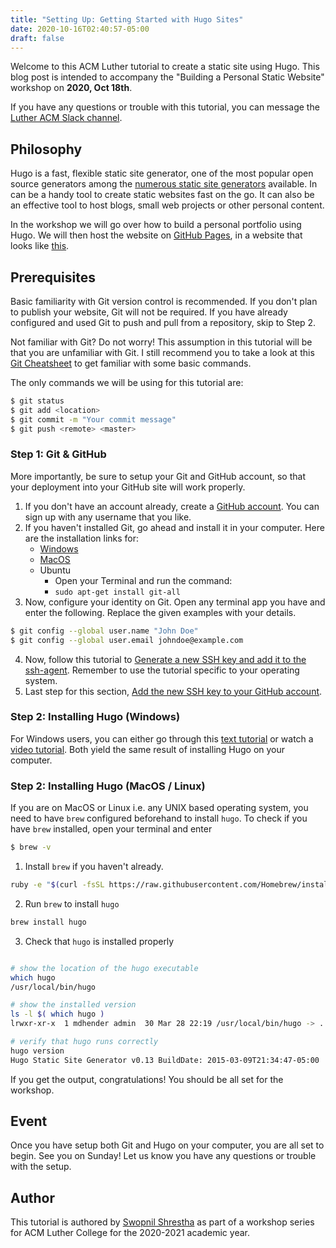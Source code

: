 ```yaml
---
title: "Setting Up: Getting Started with Hugo Sites"
date: 2020-10-16T02:40:57-05:00
draft: false
---
```


Welcome to this ACM Luther tutorial to create a static site using Hugo. This blog post is intended to accompany the "Building a Personal Static Website" workshop on **2020, Oct 18th**.

If you have any questions or trouble with this tutorial, you can message the [Luther ACM Slack channel](https://luthercs.slack.com/archives/C6Z17T3CK). 

## Philosophy

Hugo is a fast, flexible static site generator, one of the most popular open source generators among the [numerous static site generators](https://jamstack.org/generators/) available. In can be a handy tool to create static websites fast on the go. It can also be an effective tool to host blogs, small web projects or other personal content. 

In the workshop we will go over how to build a personal portfolio using Hugo. We will then host the website on [GitHub Pages](https://pages.github.com/), in a website that looks like [this](https://luthercss.github.io).

## Prerequisites

Basic familiarity with Git version control is recommended. If you don't plan to publish your website, Git will not be required. If you have already configured and used Git to push and pull from a repository, skip to Step 2.

Not familiar with Git? Do not worry! This assumption in this tutorial will be that you are unfamiliar with Git. I still recommend you to take a look at this [Git Cheatsheet](https://education.github.com/git-cheat-sheet-education.pdf) to get familiar with some basic commands.


The only commands we will be using for this tutorial are:

```bash
$ git status
$ git add <location>
$ git commit -m "Your commit message"
$ git push <remote> <master>
```

### Step 1: Git & GitHub

More importantly, be sure to setup your Git and GitHub account, so that your deployment into your GitHub site will work properly.

1. If you don't have an account already, create a [GitHub account](https://github.com/). You can sign up with any username that you like. 
2. If you haven't installed Git, go ahead and install it in your computer. Here are the installation links for:
    * [Windows](https://gitforwindows.org/)
    * [MacOS](https://sourceforge.net/projects/git-osx-installer/files/git-2.23.0-intel-universal-mavericks.dmg/download?use_mirror=autoselect)
    * Ubuntu
        * Open your Terminal and run the command:
        * `sudo apt-get install git-all`
3. Now, configure your identity on Git. Open any terminal app you have and enter the following. Replace the given examples with your details.
```bash
$ git config --global user.name "John Doe"
$ git config --global user.email johndoe@example.com
```
4. Now, follow this tutorial to [Generate a new SSH key and add it to the ssh-agent](https://docs.github.com/en/free-pro-team@latest/github/authenticating-to-github/generating-a-new-ssh-key-and-adding-it-to-the-ssh-agent). Remember to use the tutorial specific to your operating system.
5. Last step for this section, [Add the new SSH key to your GitHub account](https://docs.github.com/en/free-pro-team@latest/github/authenticating-to-github/adding-a-new-ssh-key-to-your-github-account).

### Step 2: Installing Hugo (Windows)

For Windows users, you can either go through this [text tutorial](https://gohugo.io/getting-started/installing/#windows) or watch a [video tutorial](https://www.youtube.com/watch?v=G7umPCU-8xc). Both yield the same result of installing Hugo on your computer.

### Step 2: Installing Hugo (MacOS / Linux)

If you are on MacOS or Linux i.e. any UNIX based operating system, you need to have `brew` configured beforehand to install `hugo`. To check if you have `brew` installed, open your terminal and enter

```bash
$ brew -v
```

1. Install `brew` if you haven't already.

```bash
ruby -e "$(curl -fsSL https://raw.githubusercontent.com/Homebrew/install/master/install)"
```

2. Run `brew` to install `hugo`

```bash
brew install hugo
```

3. Check that `hugo` is installed properly

```bash

# show the location of the hugo executable
which hugo
/usr/local/bin/hugo

# show the installed version
ls -l $( which hugo )
lrwxr-xr-x  1 mdhender admin  30 Mar 28 22:19 /usr/local/bin/hugo -> ../Cellar/hugo/0.13_1/bin/hugo

# verify that hugo runs correctly
hugo version
Hugo Static Site Generator v0.13 BuildDate: 2015-03-09T21:34:47-05:00

```

If you get the output, congratulations! You should be all set for the workshop.

## Event


Once you have setup both Git and Hugo on your computer, you are all set to begin. See you on Sunday! Let us know you have any questions or trouble with the setup.

## Author

This tutorial is authored by [Swopnil Shrestha](https://swopnil.com) as part of a workshop series for ACM Luther College for the 2020-2021 academic year.